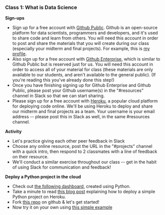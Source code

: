 ### Class 1: What is Data Science

**Sign-ups**
* Sign up for a free account with [Github Public](https://github.com/). Github is an open-source platform for data scientists, programmers and developers, and it's used to share code and learn from others. You will need this account in order to post and share the materials that you will create during our class (especially your midterm and final projects). For example, this is [my profile](https://github.com/austinlasseter).
* Also sign up for a free account with [Github Enterprise](https://git.generalassemb.ly), which is similar to Github Public but is reserved just for us. You will need this account in order to access all of your material for class (these materials are only available to our students, and aren't available to the general public). (If you're reading this you've already done this step!)
* Once you have finishing signing up for Github Enterprise and Github Public, please post your Github username(s) in the "#resources" channel in Slack so that we can start sharing.
* Please sign up for a free account with [Heroku](https://www.heroku.com/), a popular cloud platform for deploying code online. We'll be using Heroku to deploy and share our midterm and final projects as a team. Your username is your email address -- please post this in Slack as well, in the same #resources channel.

**Activity**
* Let's practice giving each other peer feedback in Slack
* Choose any online resource, post the URL in the "#projects" channel with a quick intro, then respond to 2 classmates with a line of feedback on their resource.
* We'll conduct a similar exercise throughout our class -- get in the habit of using Slack for communication and feedback!

**Deploy a Python project in the cloud**

* Check out [the following dashboard](https://flying-dog.herokuapp.com/), created using Python.
* Take a minute to read [this blog post](https://medium.com/@austinlasseter/how-to-deploy-a-simple-plotly-dash-app-to-heroku-622a2216eb73) explaining how to deploy a simple Python project on Heroku.
* Fork [this repo](https://github.com/austinlasseter/flying-dog-beers) on github & let's get started!
* Now try it on your own using [this simple example](https://zoo-animals-dash.herokuapp.com/)
